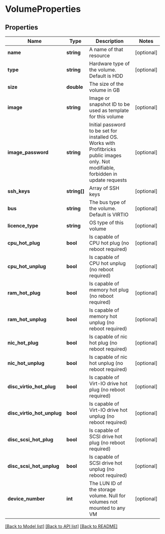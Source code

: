 # VolumeProperties

## Properties
Name | Type | Description | Notes
------------ | ------------- | ------------- | -------------
**name** | **string** | A name of that resource | [optional] 
**type** | **string** | Hardware type of the volume. Default is HDD | [optional] 
**size** | **double** | The size of the volume in GB | 
**image** | **string** | Image or snapshot ID to be used as template for this volume | [optional] 
**image_password** | **string** | Initial password to be set for installed OS. Works with Profitbricks public images only. Not modifiable, forbidden in update requests | [optional] 
**ssh_keys** | **string[]** | Array of SSH keys | [optional] 
**bus** | **string** | The bus type of the volume. Default is VIRTIO | [optional] 
**licence_type** | **string** | OS type of this volume | [optional] 
**cpu_hot_plug** | **bool** | Is capable of CPU hot plug (no reboot required) | [optional] 
**cpu_hot_unplug** | **bool** | Is capable of CPU hot unplug (no reboot required) | [optional] 
**ram_hot_plug** | **bool** | Is capable of memory hot plug (no reboot required) | [optional] 
**ram_hot_unplug** | **bool** | Is capable of memory hot unplug (no reboot required) | [optional] 
**nic_hot_plug** | **bool** | Is capable of nic hot plug (no reboot required) | [optional] 
**nic_hot_unplug** | **bool** | Is capable of nic hot unplug (no reboot required) | [optional] 
**disc_virtio_hot_plug** | **bool** | Is capable of Virt-IO drive hot plug (no reboot required) | [optional] 
**disc_virtio_hot_unplug** | **bool** | Is capable of Virt-IO drive hot unplug (no reboot required) | [optional] 
**disc_scsi_hot_plug** | **bool** | Is capable of SCSI drive hot plug (no reboot required) | [optional] 
**disc_scsi_hot_unplug** | **bool** | Is capable of SCSI drive hot unplug (no reboot required) | [optional] 
**device_number** | **int** | The LUN ID of the storage volume. Null for volumes not mounted to any VM | [optional] 

[[Back to Model list]](../README.md#documentation-for-models) [[Back to API list]](../README.md#documentation-for-api-endpoints) [[Back to README]](../README.md)


